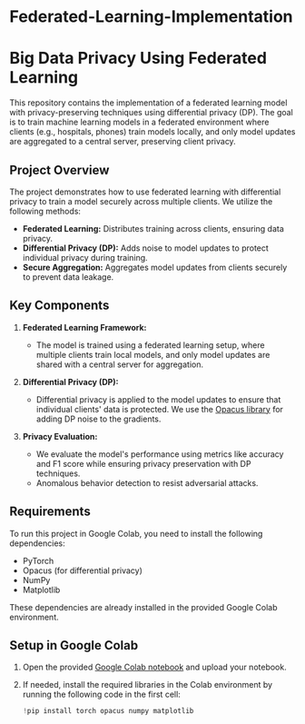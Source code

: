 # Federated-Learning-Implementation
# Big Data Privacy Using Federated Learning

This repository contains the implementation of a federated learning model with privacy-preserving techniques using differential privacy (DP). The goal is to train machine learning models in a federated environment where clients (e.g., hospitals, phones) train models locally, and only model updates are aggregated to a central server, preserving client privacy.

## Project Overview

The project demonstrates how to use federated learning with differential privacy to train a model securely across multiple clients. We utilize the following methods:
- **Federated Learning:** Distributes training across clients, ensuring data privacy.
- **Differential Privacy (DP):** Adds noise to model updates to protect individual privacy during training.
- **Secure Aggregation:** Aggregates model updates from clients securely to prevent data leakage.

## Key Components

1. **Federated Learning Framework:**
   - The model is trained using a federated learning setup, where multiple clients train local models, and only model updates are shared with a central server for aggregation.
   
2. **Differential Privacy (DP):**
   - Differential privacy is applied to the model updates to ensure that individual clients' data is protected. We use the [Opacus library](https://pytorch.org/opacus/) for adding DP noise to the gradients.

3. **Privacy Evaluation:**
   - We evaluate the model's performance using metrics like accuracy and F1 score while ensuring privacy preservation with DP techniques.
   - Anomalous behavior detection to resist adversarial attacks.

## Requirements

To run this project in Google Colab, you need to install the following dependencies:

- PyTorch
- Opacus (for differential privacy)
- NumPy
- Matplotlib

These dependencies are already installed in the provided Google Colab environment.

## Setup in Google Colab

1. Open the provided [Google Colab notebook](https://colab.research.google.com) and upload your notebook.
   
2. If needed, install the required libraries in the Colab environment by running the following code in the first cell:

   ```python
   !pip install torch opacus numpy matplotlib
